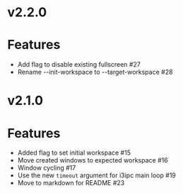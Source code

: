 # v2.2.0

# Features
 - Add flag to disable existing fullscreen #27
 - Rename --init-workspace to --target-workspace #28


# v2.1.0

# Features
 - Added flag to set initial workspace #15
 - Move created windows to expected workspace #16
 - Window cycling #17
 - Use the new `timeout` argument for i3ipc main loop #19
 - Move to markdown for README #23
